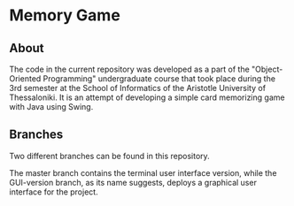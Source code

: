 # Memory Game

## About

The code in the current repository was developed as a part of the "Object-Oriented Programming" undergraduate course that took place during the 3rd semester at the School of Informatics of the Aristotle University of Thessaloniki. It is an attempt of developing a simple card memorizing game with Java using Swing.

## Branches

Two different branches can be found in this repository.

The master branch contains the terminal user interface version, while the GUI-version branch, as its name suggests, deploys a graphical user interface for the project.
